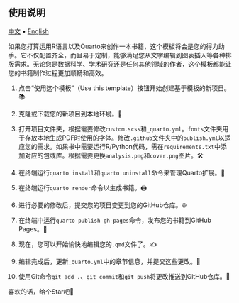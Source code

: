 ## 使用说明

<p align="center">

<a href="./README_zh.md">中文</a> • <a href="./README.md">English</a>

</p>

如果您打算运用R语言以及Quarto来创作一本书籍，这个模板将会是您的得力助手。它不仅配置齐全，而且易于定制，能够满足您从文字编辑到图表插入等各种排版需求。无论您是数据科学、学术研究还是任何其他领域的作者，这个模板都能让您的书籍制作过程更加顺畅和高效。

1.  点击“使用这个模板”（Use this template）按钮开始创建基于模板的新项目。📚

2.  克隆或下载您的新项目到本地环境。📁

3.  打开项目文件夹，根据需要修改`custom.scss`和`_quarto.yml`。`fonts`文件夹用于存放本地生成PDF时使用的字体。修改`.github`文件夹中的`publish.yml`以适应您的需求。如果书中需要运行R/Python代码，需在`requirements.txt`中添加对应的包或库。根据需要更换`analysis.png`和`cover.png`图片。🛠️

4.  在终端运行`quarto install`和`quarto uninstall`命令来管理Quarto扩展。🔧

5.  在终端运行`quarto render`命令以生成书籍。🖨️

6.  进行必要的修改后，提交您的项目变更到您的GitHub仓库。🌐

7.  在终端中运行`quarto publish gh-pages`命令，发布您的书籍到GitHub Pages。🚀

8.  现在，您可以开始愉快地编辑您的`.qmd`文件了。✍️

9.  编辑完成后，更新`_quarto.yml`中的章节信息，并提交这些更改。📝

10. 使用Git命令`git add .`、`git commit`和`git push`将更改推送到GitHub仓库。💾

喜欢的话，给个Star吧💖
